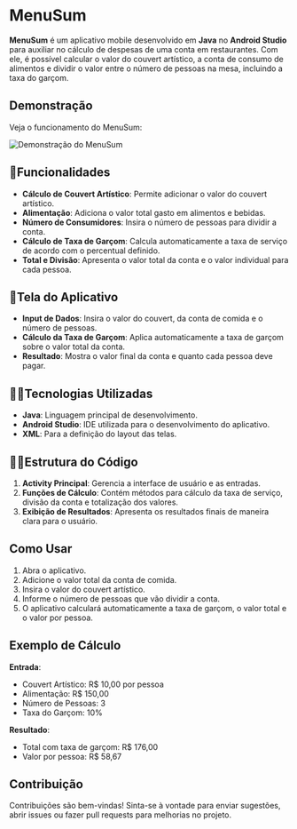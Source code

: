 # MenuSum

**MenuSum** é um aplicativo mobile desenvolvido em **Java** no **Android Studio** para auxiliar no cálculo de despesas de uma conta em restaurantes. Com ele, é possível calcular o valor do couvert artístico, a conta de consumo de alimentos e dividir o valor entre o número de pessoas na mesa, incluindo a taxa do garçom.
## Demonstração

Veja o funcionamento do MenuSum:

![Demonstração do MenuSum](https://giphy.com/embed/pu8SF5aTBrUTQdxItd)
## 🚨Funcionalidades

- **Cálculo de Couvert Artístico**: Permite adicionar o valor do couvert artístico.
- **Alimentação**: Adiciona o valor total gasto em alimentos e bebidas.
- **Número de Consumidores**: Insira o número de pessoas para dividir a conta.
- **Cálculo de Taxa de Garçom**: Calcula automaticamente a taxa de serviço de acordo com o percentual definido.
- **Total e Divisão**: Apresenta o valor total da conta e o valor individual para cada pessoa.

## 📱Tela do Aplicativo

- **Input de Dados**: Insira o valor do couvert, da conta de comida e o número de pessoas.
- **Cálculo da Taxa de Garçom**: Aplica automaticamente a taxa de garçom sobre o valor total da conta.
- **Resultado**: Mostra o valor final da conta e quanto cada pessoa deve pagar.

## 👨‍💻Tecnologias Utilizadas

- **Java**: Linguagem principal de desenvolvimento.
- **Android Studio**: IDE utilizada para o desenvolvimento do aplicativo.
- **XML**: Para a definição do layout das telas.

## 👨‍💻Estrutura do Código

1. **Activity Principal**: Gerencia a interface de usuário e as entradas.
2. **Funções de Cálculo**: Contém métodos para cálculo da taxa de serviço, divisão da conta e totalização dos valores.
3. **Exibição de Resultados**: Apresenta os resultados finais de maneira clara para o usuário.

## Como Usar

1. Abra o aplicativo.
2. Adicione o valor total da conta de comida.
3. Insira o valor do couvert artístico.
4. Informe o número de pessoas que vão dividir a conta.
5. O aplicativo calculará automaticamente a taxa de garçom, o valor total e o valor por pessoa.

## Exemplo de Cálculo

**Entrada**:

- Couvert Artístico: R$ 10,00 por pessoa
- Alimentação: R$ 150,00
- Número de Pessoas: 3
- Taxa do Garçom: 10%

**Resultado**:

- Total com taxa de garçom: R$ 176,00
- Valor por pessoa: R$ 58,67

## Contribuição

Contribuições são bem-vindas! Sinta-se à vontade para enviar sugestões, abrir issues ou fazer pull requests para melhorias no projeto.
